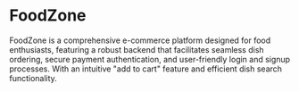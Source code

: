 # FoodZone
FoodZone is a comprehensive e-commerce platform designed for food enthusiasts, featuring a robust backend that facilitates seamless dish ordering, secure payment authentication, and user-friendly login and signup processes. With an intuitive "add to cart" feature and efficient dish search functionality.
